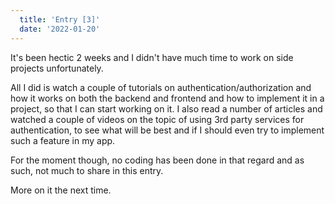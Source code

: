```yaml
---
  title: 'Entry [3]'
  date: '2022-01-20'
---
```


It's been hectic 2 weeks and I didn't have much time to work on side projects unfortunately.

All I did is watch a couple of tutorials on authentication/authorization and how it works on both the backend and frontend and how to implement it in a project, so that I can start working on it. I also read a number of articles and watched a couple of videos on the topic of using 3rd party services for authentication, to see what will be best and if I should even try to implement such a feature in my app. 

For the moment though, no coding has been done in that regard and as such, not much to share in this entry. 

More on it the next time. 
